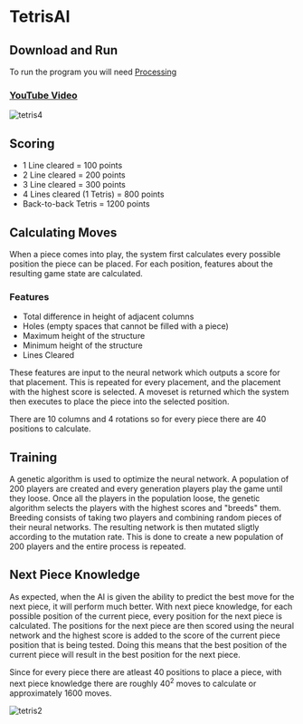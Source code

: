 # TetrisAI

## Download and Run
To run the program you will need [Processing](https://processing.org/)

### [YouTube Video](https://www.youtube.com/watch?v=1yXBNKubb2o&t)

![tetris4](https://user-images.githubusercontent.com/36581610/78828900-6d6a2080-79b3-11ea-81a3-bd284849c3f2.gif)

## Scoring
* 1 Line cleared = 100 points
* 2 Line cleared = 200 points
* 3 Line cleared = 300 points
* 4 Lines cleared (1 Tetris) = 800 points
* Back-to-back Tetris = 1200 points

## Calculating Moves
When a piece comes into play, the system first calculates every possible position the piece can be placed. For each position, features about the resulting game state are calculated.
### Features
* Total difference in height of adjacent columns
* Holes (empty spaces that cannot be filled with a piece)
* Maximum height of the structure
* Minimum height of the structure
* Lines Cleared

These features are input to the neural network which outputs a score for that placement. This is repeated for every placement, and the placement with the highest score is selected. A moveset is returned which the system then executes to place the piece into the selected position.

There are 10 columns and 4 rotations so for every piece there are 40 positions to calculate.

## Training
A genetic algorithm is used to optimize the neural network. A population of 200 players are created and every generation players play the game until they loose. Once all the players in the population loose, the genetic algorithm selects the players with the highest scores and "breeds" them. Breeding consists of taking two players and combining random pieces of their neural networks. The resulting network is then mutated sligtly according to the mutation rate. This is done to create a new population of 200 players and the entire process is repeated.

## Next Piece Knowledge
As expected, when the AI is given the ability to predict the best move for the next piece, it will perform much better. With next piece knowledge, for each possible position of the current piece, every position for the next piece is calculated. The positions for the next piece are then scored using the neural network and the highest score is added to the score of the current piece position that is being tested. Doing this means that the best position of the current piece will result in the best position for the next piece.

Since for every piece there are atleast 40 positions to place a piece, with next piece knowledge there are roughly 40<sup>2</sup> moves to calculate or approximately 1600 moves.

![tetris2](https://user-images.githubusercontent.com/36581610/78828927-79ee7900-79b3-11ea-9b25-936f19c4bf4a.gif)
